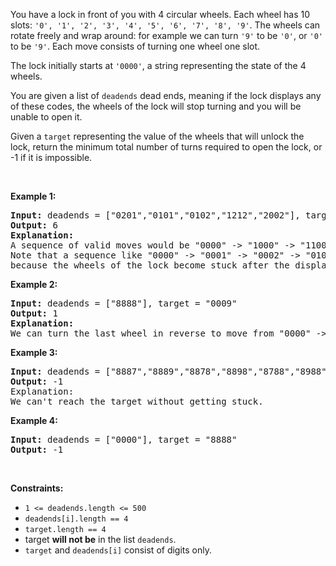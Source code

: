 <div><p>You have a lock in front of you with 4 circular wheels. Each wheel has 10 slots: <code>'0', '1', '2', '3', '4', '5', '6', '7', '8', '9'</code>. The wheels can rotate freely and wrap around: for example we can turn <code>'9'</code> to be <code>'0'</code>, or <code>'0'</code> to be <code>'9'</code>. Each move consists of turning one wheel one slot.</p>

<p>The lock initially starts at <code>'0000'</code>, a string representing the state of the 4 wheels.</p>

<p>You are given a list of <code>deadends</code> dead ends, meaning if the lock displays any of these codes, the wheels of the lock will stop turning and you will be unable to open it.</p>

<p>Given a <code>target</code> representing the value of the wheels that will unlock the lock, return the minimum total number of turns required to open the lock, or -1 if it is impossible.</p>

<p>&nbsp;</p>
<p><strong>Example 1:</strong></p>

<pre><strong>Input:</strong> deadends = ["0201","0101","0102","1212","2002"], target = "0202"
<strong>Output:</strong> 6
<strong>Explanation:</strong>
A sequence of valid moves would be "0000" -&gt; "1000" -&gt; "1100" -&gt; "1200" -&gt; "1201" -&gt; "1202" -&gt; "0202".
Note that a sequence like "0000" -&gt; "0001" -&gt; "0002" -&gt; "0102" -&gt; "0202" would be invalid,
because the wheels of the lock become stuck after the display becomes the dead end "0102".
</pre>

<p><strong>Example 2:</strong></p>

<pre><strong>Input:</strong> deadends = ["8888"], target = "0009"
<strong>Output:</strong> 1
<strong>Explanation:</strong>
We can turn the last wheel in reverse to move from "0000" -&gt; "0009".
</pre>

<p><strong>Example 3:</strong></p>

<pre><strong>Input:</strong> deadends = ["8887","8889","8878","8898","8788","8988","7888","9888"], target = "8888"
<strong>Output:</strong> -1
Explanation:
We can't reach the target without getting stuck.
</pre>

<p><strong>Example 4:</strong></p>

<pre><strong>Input:</strong> deadends = ["0000"], target = "8888"
<strong>Output:</strong> -1
</pre>

<p>&nbsp;</p>
<p><strong>Constraints:</strong></p>

<ul>
	<li><code>1 &lt;=&nbsp;deadends.length &lt;= 500</code></li>
	<li><code><font face="monospace">deadends[i].length == 4</font></code></li>
	<li><code><font face="monospace">target.length == 4</font></code></li>
	<li>target <strong>will not be</strong> in the list <code>deadends</code>.</li>
	<li><code>target</code> and <code>deadends[i]</code> consist of digits only.</li>
</ul>
</div>
